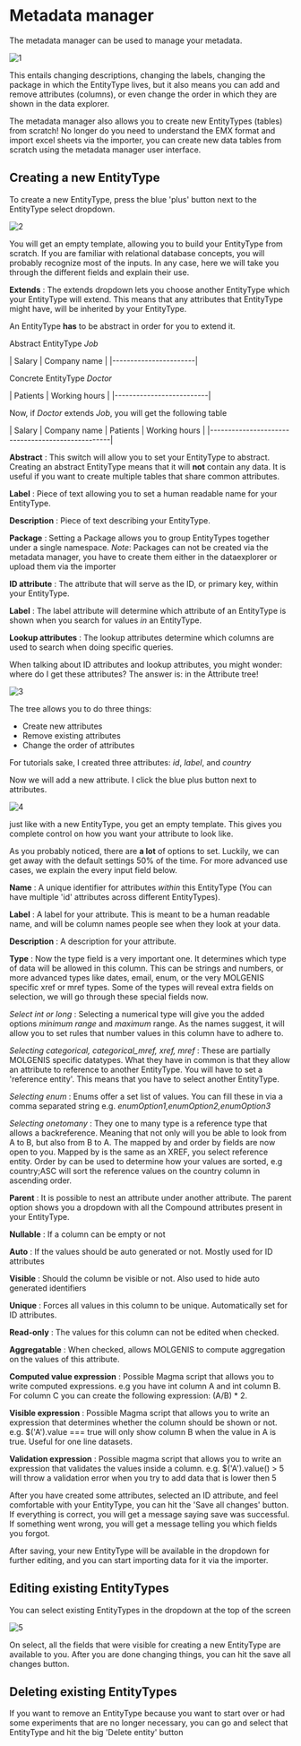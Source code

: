 # Metadata manager
The metadata manager can be used to manage your metadata.

![1](../images/metadata-manager/full-edit-overview.png?raw=true)

This entails changing descriptions, changing the labels, changing the package in which the EntityType lives, but it also 
means you can add and remove attributes (columns), or even change the order in which they are shown in the data explorer.

The metadata manager also allows you to create new EntityTypes (tables) from scratch! 
No longer do you need to understand the EMX format and import excel sheets via the importer, you can create new data tables 
from scratch using the metadata manager user interface.

## Creating a new EntityType
To create a new EntityType, press the blue 'plus' button next to the EntityType select dropdown.

![2](../images/metadata-manager/entity-edit-form-new.png?raw=true)

You will get an empty template, allowing you to build your EntityType from scratch. 
If you are familiar with relational database concepts, you will probably recognize most of the inputs. 
In any case, here we will take you through the different fields and explain their use.

__Extends__ 
: The extends dropdown lets you choose another EntityType which your EntityType will extend. 
This means that any attributes that EntityType might have, will be inherited by your EntityType.

An EntityType __has__ to be abstract in order for you to extend it.

Abstract EntityType _Job_

| Salary | Company name |
|-----------------------|

Concrete EntityType _Doctor_

| Patients | Working hours |
|--------------------------|

Now, if _Doctor_ extends _Job_, you will get the following table

| Salary | Company name | Patients | Working hours |
|--------------------------------------------------|

__Abstract__
: This switch will allow you to set your EntityType to abstract. Creating an abstract EntityType means that it will __not__ contain any
data. It is useful if you want to create multiple tables that share common attributes.

__Label__
: Piece of text allowing you to set a human readable name for your EntityType.

__Description__
: Piece of text describing your EntityType.

__Package__
: Setting a Package allows you to group EntityTypes together under a single namespace. 
_Note_: Packages can not be created via the metadata manager, you have to create them either in the dataexplorer or upload them via the importer

__ID attribute__
: The attribute that will serve as the ID, or primary key, within your EntityType.

__Label__
: The label attribute will determine which attribute of an EntityType is shown when you search for values _in_ an EntityType.

__Lookup attributes__
: The lookup attributes determine which columns are used to search when doing specific queries.

When talking about ID attributes and lookup attributes, you might wonder: where do I get these attributes?
The answer is: in the Attribute tree!

![3](../images/metadata-manager/attribute-tree-new.png?raw=true)

The tree allows you to do three things:
- Create new attributes
- Remove existing attributes
- Change the order of attributes

For tutorials sake, I created three attributes: _id_, _label_, and _country_

Now we will add a new attribute. I click the blue plus button next to attributes.

![4](../images/metadata-manager/attribute-edit-form-new.png?raw=true)

just like with a new EntityType, you get an empty template. This gives you complete control on how you want your attribute to look like.


As you probably noticed, there are __a lot__ of options to set. Luckily, we can get away with the default settings 50% of the time.
For more advanced use cases, we explain the every input field below.

__Name__
: A unique identifier for attributes _within_ this EntityType (You can have multiple 'id' attributes across different EntityTypes).

__Label__
: A label for your attribute. This is meant to be a human readable name, and will be column names people see when they look at your data.

__Description__
: A description for your attribute.

__Type__
: Now the type field is a very important one. It determines which type of data will be allowed in this column. 
This can be strings and numbers, or more advanced types like dates, email, enum, or the very MOLGENIS specific xref or mref types.
Some of the types will reveal extra fields on selection, we will go through these special fields now.

_Select int or long_
: Selecting a numerical type will give you the added options _minimum range_ and _maximum_ range. 
As the names suggest, it will allow you to set rules that number values in this column have to adhere to.

_Selecting categorical, categorical_mref, xref, mref_
: These are partially MOLGENIS specific datatypes. What they have in common is that they allow an attribute to reference to another EntityType.
You will have to set a 'reference entity'. This means that you have to select another EntityType.

_Selecting enum_
: Enums offer a set list of values. You can fill these in via a comma separated string e.g. _enumOption1,enumOption2,enumOption3_

_Selecting onetomany_
: They one to many type is a reference type that allows a backreference. Meaning that not only will you be able to look from A to B, but also from B to A.
The mapped by and order by fields are now open to you. Mapped by is the same as an XREF, you select reference entity. Order by can be used to
determine how your values are sorted, e.g country;ASC will sort the reference values on the country column in ascending order.

__Parent__
: It is possible to nest an attribute under another attribute. 
The parent option shows you a dropdown with all the Compound attributes present in your EntityType.

__Nullable__
: If a column can be empty or not

__Auto__
: If the values should be auto generated or not. Mostly used for ID attributes

__Visible__
: Should the column be visible or not. Also used to hide auto generated identifiers

__Unique__
: Forces all values in this column to be unique. Automatically set for ID attributes.

__Read-only__
: The values for this column can not be edited when checked.

__Aggregatable__
: When checked, allows MOLGENIS to compute aggregation on the values of this attribute.

__Computed value expression__
: Possible Magma script that allows you to write computed expressions. e.g you have int column A and int column B. For column C you can create
the following expression: (A/B) * 2.

__Visible expression__
: Possible Magma script that allows you to write an expression that determines whether the column should be shown or not.
e.g. $('A').value === true will only show column B when the value in A is true. Useful for one line datasets.

__Validation expression__
: Possible magma script that allows you to write an expression that validates the values inside a column.
e.g. $('A').value() > 5 will throw a validation error when you try to add data that is lower then 5

After you have created some attributes, selected an ID attribute, and feel comfortable with your EntityType, you can hit the 'Save all changes' button.
If everything is correct, you will get a message saying save was successful. If something went wrong, you will get a message telling you which fields you forgot.

After saving, your new EntityType will be available in the dropdown for further editing, and you can start importing data
for it via the importer.

## Editing existing EntityTypes
You can select existing EntityTypes in the dropdown at the top of the screen

![5](../images/metadata-manager/header-select-open.png?raw=true)

On select, all the fields that were visible for creating a new EntityType are available to you.
After you are done changing things, you can hit the save all changes button.
 
## Deleting existing EntityTypes
If you want to remove an EntityType because you want to start over or had some experiments that are no longer necessary, you can go and
select that EntityType and hit the big 'Delete entity' button